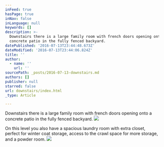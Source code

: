 ```yaml
---
inFeed: true
hasPage: true
inNav: false
inLanguage: null
keywords: []
description: >-
  Downstairs there is a large family room with french doors opening onto a
  concrete patio in the fully fenced backyard. 
datePublished: '2016-07-13T23:44:48.673Z'
dateModified: '2016-07-13T23:44:06.824Z'
title: ''
author:
  - name: ''
    url: ''
sourcePath: _posts/2016-07-13-downstairs.md
authors: []
publisher: null
starred: false
url: downstairs/index.html
_type: Article

---
```

Downstairs there is a large family room with french doors opening onto a concrete patio in the fully fenced backyard. ![](https://the-grid-user-content.s3-us-west-2.amazonaws.com/f69842f5-1dbf-4ebf-91dc-3295d5adaba3.jpg)

On this level you also have a spacious laundry room with extra closet, perfect for winter coat storage, access to the crawl space for more storage, and a powder room.
![](https://the-grid-user-content.s3-us-west-2.amazonaws.com/f41de507-4873-4066-b729-df091c75e37e.jpg)